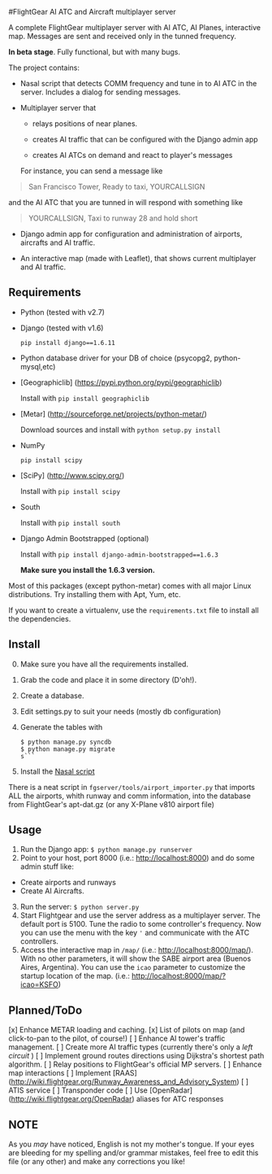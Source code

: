 #FlightGear AI ATC and Aircraft multiplayer server

A complete FlightGear multiplayer server with AI ATC, AI Planes, interactive map. Messages are sent and received only in the tunned frequency. 

**In beta stage**. Fully functional, but with many bugs.

The project contains:
* Nasal script that detects COMM frequency and tune in to AI ATC in the server. 
  Includes a dialog for sending messages.

* Multiplayer server that
  * relays positions of near planes.
  
  * creates AI traffic that can be configured with the Django admin app
  
  * creates AI ATCs on demand and react to player's messages
    
  For instance, you can send a message like 

> San Francisco Tower, Ready to taxi, YOURCALLSIGN 

  and the AI ATC that you are tunned in will respond with something like 
 
> YOURCALLSIGN, Taxi to runway 28 and hold short
 

* Django admin app for configuration and administration of airports, aircrafts and AI traffic.
  
* An interactive map (made with Leaflet), that shows current multiplayer and AI traffic.


## Requirements

* Python (tested with v2.7)
* Django (tested with v1.6)

  `pip install django==1.6.11`
* Python database driver for your DB of choice (psycopg2, python-mysql,etc)  
* [Geographiclib] (https://pypi.python.org/pypi/geographiclib)

  Install with `pip install geographiclib`  
* [Metar] (http://sourceforge.net/projects/python-metar/)

  Download sources and install with `python setup.py install`
* NumPy 

  `pip install scipy`
* [SciPy] (http://www.scipy.org/)

  Install with `pip install scipy`
* South 

  Install with `pip install south`
* Django Admin Bootstrapped (optional)

  Install with `pip install django-admin-bootstrapped==1.6.3`

  **Make sure you install the 1.6.3 version.** 
  

Most of this packages (except python-metar) comes with all major Linux distributions. 
Try installing them with Apt, Yum, etc.

If you want to create a virtualenv, use the `requirements.txt` file to install all the dependencies.

## Install


0. Make sure you have all the requirements installed.
1. Grab the code and place it in some directory (D'oh!).
2. Create a database.
3. Edit settings.py to suit your needs (mostly db configuration)
4. Generate the tables with

	```
	$ python manage.py syncdb 
	$ python manage.py migrate
	s```

5. Install the [Nasal script](Nasal/)

There is a neat script in `fgserver/tools/airport_importer.py` that imports ALL the airports, whith runway and comm information, into the database from FlightGear's apt-dat.gz (or any X-Plane v810 airport file)

## Usage

1. Run the Django app: `$ python manage.py runserver`
2. Point to your host, port 8000 (i.e.: <http://localhost:8000>) and do some admin stuff like:
  * Create airports and runways
  * Create AI Aircrafts.
3. Run the server: `$ python server.py`
4. Start Flightgear and use the server address as a multiplayer server. The default port is 5100. Tune the radio to some controller's frequency.
  Now you can use the menu with the key `'` and communicate with the ATC controllers.
5. Access the interactive map in `/map/` (i.e.: <http://localhost:8000/map/>). 
  With no other parameters, it will show the SABE airport area (Buenos Aires, Argentina). 
  You can use the `icao` parameter to customize the startup location of the map. (i.e.: <http://localhost:8000/map/?icao=KSFO>) 

## Planned/ToDo
[x] Enhance METAR loading and caching.
[x] List of pilots on map (and click-to-pan to the pilot, of course!) 
[ ] Enhance AI tower's traffic management. 
[ ] Create more AI traffic types (currently there's only a _left circuit_ )
[ ] Implement ground routes directions using Dijkstra's shortest path algorithm.
[ ] Relay positions to FlightGear's official MP servers.
[ ] Enhance map interactions
[ ] Implement [RAAS] (http://wiki.flightgear.org/Runway_Awareness_and_Advisory_System)
[ ] ATIS service
[ ] Transponder code
[ ] Use [OpenRadar] (http://wiki.flightgear.org/OpenRadar) aliases for ATC responses


## NOTE
As you *may* have noticed, English is not my mother's tongue. If your eyes are bleeding for my spelling and/or grammar mistakes, feel free to edit this file (or any other) and make any corrections you like! 